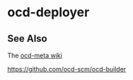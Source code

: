 # ocd-deployer

## See Also

The [ocd-meta wiki](https://github.com/ocd-scm/ocd-meta/wiki)

https://github.com/ocd-scm/ocd-builder
